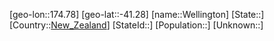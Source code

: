 ﻿---
location: [-41.28,174.78]
type: City
tags:
- geo/City


SpocWebEntityId: 35530
isDeleted: false
confidential: public

---
[geo-lon::174.78]
[geo-lat::-41.28]
[name::Wellington]
[State::]
[Country::[New_Zealand](geo/Continent/Australia/New_Zealand.md)]
[StateId::]
[Population::]
[Unknown::]


